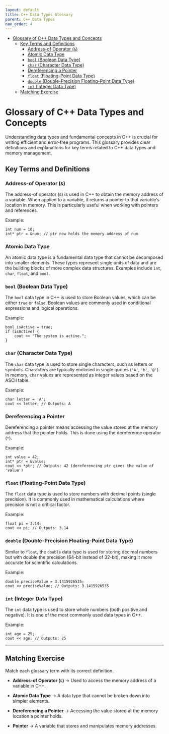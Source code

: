 ```yaml
---
layout: default
title: C++ Data Types Glossary
parent: C++ Data Types
nav_order: 4
---
```


- [Glossary of C++ Data Types and Concepts](#glossary-of-c-data-types-and-concepts)
  - [Key Terms and Definitions](#key-terms-and-definitions)
    - [Address-of Operator (`&`)](#address-of-operator-)
    - [Atomic Data Type](#atomic-data-type)
    - [`bool` (Boolean Data Type)](#bool-boolean-data-type)
    - [`char` (Character Data Type)](#char-character-data-type)
    - [Dereferencing a Pointer](#dereferencing-a-pointer)
    - [`float` (Floating-Point Data Type)](#float-floating-point-data-type)
    - [`double` (Double-Precision Floating-Point Data Type)](#double-double-precision-floating-point-data-type)
    - [`int` (Integer Data Type)](#int-integer-data-type)
  - [Matching Exercise](#matching-exercise)

# Glossary of C++ Data Types and Concepts

Understanding data types and fundamental concepts in C++ is crucial for writing efficient and error-free programs. This glossary provides clear definitions and explanations for key terms related to C++ data types and memory management.

## Key Terms and Definitions

### Address-of Operator (`&`)

The address-of operator (`&`) is used in C++ to obtain the memory address of a variable. When applied to a variable, it returns a pointer to that variable’s location in memory. This is particularly useful when working with pointers and references.

Example:

```
int num = 10;
int* ptr = &num; // ptr now holds the memory address of num
```

### Atomic Data Type

An atomic data type is a fundamental data type that cannot be decomposed into smaller elements. These types represent single units of data and are the building blocks of more complex data structures. Examples include `int`, `char`, `float`, and `bool`.

### `bool` (Boolean Data Type)

The `bool` data type in C++ is used to store Boolean values, which can be either `true` or `false`. Boolean values are commonly used in conditional expressions and logical operations.

Example:

```
bool isActive = true;
if (isActive) {
    cout << "The system is active.";
}
```

### `char` (Character Data Type)

The `char` data type is used to store single characters, such as letters or symbols. Characters are typically enclosed in single quotes (`'A'`, `'b'`, `'@'`). In memory, `char` values are represented as integer values based on the ASCII table.

Example:

```
char letter = 'A';
cout << letter; // Outputs: A
```

### Dereferencing a Pointer

Dereferencing a pointer means accessing the value stored at the memory address that the pointer holds. This is done using the dereference operator (`*`).

Example:

```
int value = 42;
int* ptr = &value;
cout << *ptr; // Outputs: 42 (dereferencing ptr gives the value of 'value')
```

### `float` (Floating-Point Data Type)

The `float` data type is used to store numbers with decimal points (single precision). It is commonly used in mathematical calculations where precision is not a critical factor.

Example:

```
float pi = 3.14;
cout << pi; // Outputs: 3.14
```

### `double` (Double-Precision Floating-Point Data Type)

Similar to `float`, the `double` data type is used for storing decimal numbers but with double the precision (64-bit instead of 32-bit), making it more accurate for scientific calculations.

Example:

```
double preciseValue = 3.1415926535;
cout << preciseValue; // Outputs: 3.1415926535
```

### `int` (Integer Data Type)

The `int` data type is used to store whole numbers (both positive and negative). It is one of the most commonly used data types in C++.

Example:

```
int age = 25;
cout << age; // Outputs: 25
```

---

## Matching Exercise

Match each glossary term with its correct definition.

- **Address-of Operator (**`&`**)** → Used to access the memory address of a variable in C++.
    
- **Atomic Data Type** → A data type that cannot be broken down into simpler elements.
    
- **Dereferencing a Pointer** → Accessing the value stored at the memory location a pointer holds.
    
- **Pointer** → A variable that stores and manipulates memory addresses.